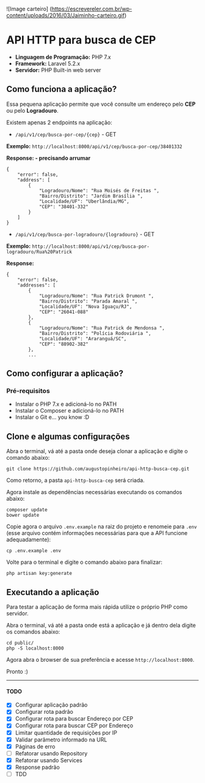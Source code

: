 ![Image carteiro]
(https://escrevereler.com.br/wp-content/uploads/2016/03/Jaiminho-carteiro.gif)

# API HTTP para busca de CEP

- **Linguagem de Programação:** PHP 7.x
- **Framework:** Laravel 5.2.x
- **Servidor:** PHP Built-in web server

## Como funciona a aplicação?

Essa pequena aplicação permite que você consulte um endereço pelo **CEP** ou pelo **Logradouro**.

Existem apenas 2 endpoints na aplicação:

- `/api/v1/cep/busca-por-cep/{cep}` - GET

**Exemplo:** `http://localhost:8000/api/v1/cep/busca-por-cep/38401332`

**Response: - precisando arrumar**

    {
        "error": false,
        "address": [
            {
                "Logradouro/Nome": "Rua Moisés de Freitas ",
                "Bairro/Distrito": "Jardim Brasília ",
                "Localidade/UF": "Uberlândia/MG",
                "CEP": "38401-332"
            }
        ]
    }

- `/api/v1/cep/busca-por-logradouro/{logradouro}` - GET

**Exemplo:** `http://localhost:8000/api/v1/cep/busca-por-logradouro/Rua%20Patrick`

**Response:**

    {
        "error": false,
        "addresses": [
            {
                "Logradouro/Nome": "Rua Patrick Drumont ",
                "Bairro/Distrito": "Parada Amaral ",
                "Localidade/UF": "Nova Iguaçu/RJ",
                "CEP": "26041-088"
            },
            {
                "Logradouro/Nome": "Rua Patrick de Mendonsa ",
                "Bairro/Distrito": "Polícia Rodoviária ",
                "Localidade/UF": "Araranguá/SC",
                "CEP": "88902-382"
            },
            ...


## Como configurar a aplicação?

### Pré-requisitos

- Instalar o PHP 7.x e adicioná-lo no PATH
- Instalar o Composer e adicioná-lo no PATH
- Instalar o Git e... you know :D

## Clone e algumas configurações

Abra o terminal, vá até a pasta onde deseja clonar a aplicação e digite o comando abaixo:

    git clone https://github.com/augustopinheiro/api-http-busca-cep.git

Como retorno, a pasta `api-http-busca-cep` será criada.

Agora instale as dependências necessárias executando os comandos abaixo:

    composer update
    bower update

Copie agora o arquivo `.env.example` na raiz do projeto e renomeie para `.env` (esse arquivo contém informações necessárias para que a API funcione adequadamente):

    cp .env.example .env

Volte para o terminal e digite o comando abaixo para finalizar:

    php artisan key:generate

## Executando a aplicação

Para testar a aplicação de forma mais rápida utilize o próprio PHP como servidor.

Abra o terminal, vá até a pasta onde está a aplicação e já dentro dela digite os comandos abaixo:

    cd public/
    php -S localhost:8000

Agora abra o browser de sua preferência e acesse `http://localhost:8000`.

Pronto :)

---

#### TODO

- [x] Configurar aplicação padrão
- [x] Configurar rota padrão
- [x] Configurar rota para buscar Endereço por CEP
- [x] Configurar rota para buscar CEP por Endereço
- [x] Limitar quantidade de requisições por IP
- [x] Validar parâmetro informado na URL
- [x] Páginas de erro
- [ ] Refatorar usando Repository
- [x] Refatorar usando Services
- [x] Response padrão
- [ ] TDD
